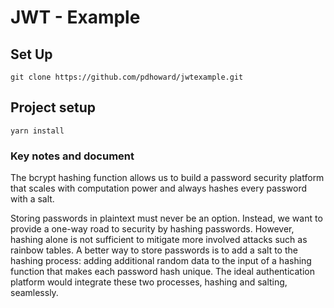 # JWT - Example

## Set Up

```
git clone https://github.com/pdhoward/jwtexample.git

```

## Project setup
```
yarn install
```

### Key notes and document

The bcrypt hashing function allows us to build a password security platform that scales with computation power and always hashes every password with a salt.

Storing passwords in plaintext must never be an option. Instead, we want to provide a one-way road to security by hashing passwords. However, hashing alone is not sufficient to mitigate more involved attacks such as rainbow tables. A better way to store passwords is to add a salt to the hashing process: adding additional random data to the input of a hashing function that makes each password hash unique. The ideal authentication platform would integrate these two processes, hashing and salting, seamlessly.

